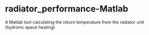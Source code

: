 # radiator_performance-Matlab
A Matlab tool calculating the return temperature from the radiator unit (hydronic space heating)
